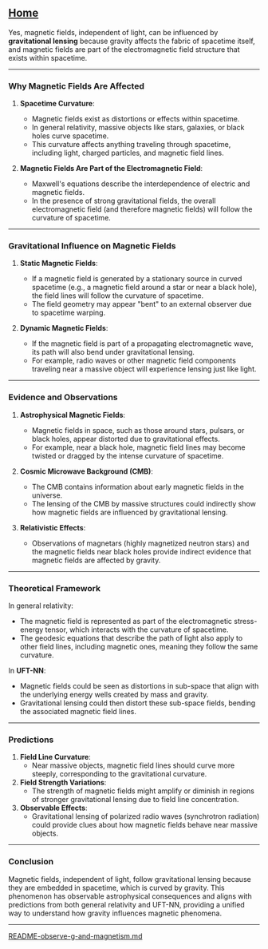 [Home](https://t2m.io/VwvDcuw)
---

Yes, magnetic fields, independent of light, can be influenced by **gravitational lensing** because gravity affects the fabric of spacetime itself, and magnetic fields are part of the electromagnetic field structure that exists within spacetime.

---

### **Why Magnetic Fields Are Affected**
1. **Spacetime Curvature**:
   - Magnetic fields exist as distortions or effects within spacetime.
   - In general relativity, massive objects like stars, galaxies, or black holes curve spacetime.
   - This curvature affects anything traveling through spacetime, including light, charged particles, and magnetic field lines.

2. **Magnetic Fields Are Part of the Electromagnetic Field**:
   - Maxwell's equations describe the interdependence of electric and magnetic fields.
   - In the presence of strong gravitational fields, the overall electromagnetic field (and therefore magnetic fields) will follow the curvature of spacetime.

---

### **Gravitational Influence on Magnetic Fields**
1. **Static Magnetic Fields**:
   - If a magnetic field is generated by a stationary source in curved spacetime (e.g., a magnetic field around a star or near a black hole), the field lines will follow the curvature of spacetime.
   - The field geometry may appear "bent" to an external observer due to spacetime warping.

2. **Dynamic Magnetic Fields**:
   - If the magnetic field is part of a propagating electromagnetic wave, its path will also bend under gravitational lensing.
   - For example, radio waves or other magnetic field components traveling near a massive object will experience lensing just like light.

---

### **Evidence and Observations**
1. **Astrophysical Magnetic Fields**:
   - Magnetic fields in space, such as those around stars, pulsars, or black holes, appear distorted due to gravitational effects.
   - For example, near a black hole, magnetic field lines may become twisted or dragged by the intense curvature of spacetime.

2. **Cosmic Microwave Background (CMB)**:
   - The CMB contains information about early magnetic fields in the universe.
   - The lensing of the CMB by massive structures could indirectly show how magnetic fields are influenced by gravitational lensing.

3. **Relativistic Effects**:
   - Observations of magnetars (highly magnetized neutron stars) and the magnetic fields near black holes provide indirect evidence that magnetic fields are affected by gravity.

---

### **Theoretical Framework**
In general relativity:
- The magnetic field is represented as part of the electromagnetic stress-energy tensor, which interacts with the curvature of spacetime.
- The geodesic equations that describe the path of light also apply to other field lines, including magnetic ones, meaning they follow the same curvature.

In **UFT-NN**:
- Magnetic fields could be seen as distortions in sub-space that align with the underlying energy wells created by mass and gravity.
- Gravitational lensing could then distort these sub-space fields, bending the associated magnetic field lines.

---

### **Predictions**
1. **Field Line Curvature**:
   - Near massive objects, magnetic field lines should curve more steeply, corresponding to the gravitational curvature.
2. **Field Strength Variations**:
   - The strength of magnetic fields might amplify or diminish in regions of stronger gravitational lensing due to field line concentration.
3. **Observable Effects**:
   - Gravitational lensing of polarized radio waves (synchrotron radiation) could provide clues about how magnetic fields behave near massive objects.

---

### **Conclusion**
Magnetic fields, independent of light, follow gravitational lensing because they are embedded in spacetime, which is curved by gravity. This phenomenon has observable astrophysical consequences and aligns with predictions from both general relativity and UFT-NN, providing a unified way to understand how gravity influences magnetic phenomena.


---

[README-observe-g-and-magnetism.md](https://t2m.io/XCHUR9u)
